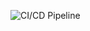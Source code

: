 ![CI/CD Pipeline](https://github.com/g-1-4/Predictive-Maintenance-Pipeline/actions/workflows/ci-cd-pipeline.yml/badge.svg)
